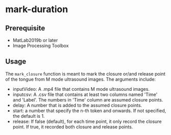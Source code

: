 # mark-duration
## Prerequisite
+ MatLab2019b or later
+ Image Processing Toolbox
## Usage
The `mark_closure` function is meant to mark the closure or/and release point of the tongue from M mode ultrasound images. The arguments include:
+ inputVideo: A .mp4 file that contains M mode ultrasound images.
+ inputcsv: A .csv file that contains at least two columns named 'Time' and 'Label'. The numbers in 'Time' column are assumed closure points.
+ delay: A number that is added to the assumed closure points.
+ start: a number that specify the n-th token and onwards. If not specified, the default is 1.
+ release: If false (default), for each time point, it only record the closure point. If true, it recorded both closure and release points.
